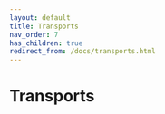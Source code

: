 ```yaml
---
layout: default
title: Transports
nav_order: 7
has_children: true
redirect_from: /docs/transports.html
---
```


# Transports
